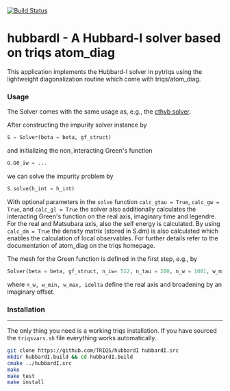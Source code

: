 [![Build Status](https://travis-ci.org/TRIQS/hubbardI.svg?branch=unstable)](https://travis-ci.org/TRIQS/hubbardI)

# hubbardI - A Hubbard-I solver based on triqs atom_diag


This application implements the Hubbard-I solver in pytriqs using the lightweight diagonalization routine which come with triqs/atom_diag.

### Usage ###
The Solver comes with the same usage as, e.g., the [cthyb solver](https://triqs.github.io/cthyb/latest/index.html).

After constructing the impurity solver instance by
```python
S = Solver(beta = beta, gf_struct)
```
and initializing the non_interacting Green's function
```python
G.G0_iw = ...
```
we can solve the impurity problem by
```python
S.solve(h_int = h_int)
```
With optional parameters in the `solve` function `calc_gtau = True`, `calc_gw = True`, and `calc_gl = True` the solver also additionally calculates the interacting Green's function on the real axis, imaginary time and legendre. For the real and Matsubara axis, also the self energy is calculated. By using `calc_dm = True` the density matrix (stored in S.dm) is also calculated which enables the calculation of local observables. For further details refer to the documentation of atom_diag on the triqs homepage.

The mesh for the Green function is defined in the first step, e.g., by 
```python
Solver(beta = beta, gf_struct, n_iw= 512, n_tau = 200, n_w = 1001, w_min=-10, w_max=10, idelta=0.1, n_l=30)
```
where `n_w, w_min, w_max, idelta` define the real axis and broadening by an imaginary offset.

### Installation ###
----------------

The only thing you need is a working triqs installation. If you have sourced the `triqsvars.sh` file everything works automatically.

```bash
git clone https://github.com/TRIQS/hubbardI hubbardI.src
mkdir hubbardI.build && cd hubbardI.build
cmake ../hubbardI.src
make
make test
make install
```
